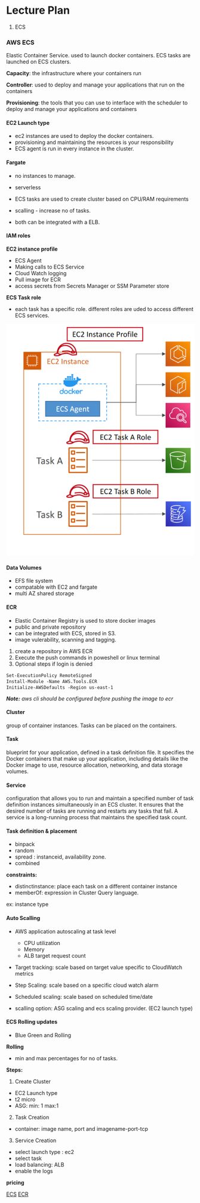 # Lecture Plan

1. ECS



### AWS ECS 


Elastic Container Service. used to launch docker containers. ECS tasks are launched on ECS clusters.

**Capacity**: the infrastructure where your containers run

**Controller**: used to deploy and manage your applications that run on the containers

**Provisioning**: the tools that you can use to interface with the scheduler to deploy and manage your applications and containers


#### EC2 Launch type

- ec2 instances are used to deploy the docker containers.
- provisioning and maintaining the resources is your responsibility
- ECS agent is run in every instance in the cluster.


#### Fargate

- no instances to manage.
- serverless
- ECS tasks are used to create cluster based on CPU/RAM requirements
- scalling - increase no of tasks.


- both can be integrated with a ELB.

#### IAM roles

**EC2 instance profile**

- ECS Agent
- Making calls to ECS Service
- Cloud Watch logging
- Pull image for ECR
- access secrets from Secrets Manager or SSM Parameter store

**ECS Task role**

- each task has a specific role. different roles are uded to access different ECS services.


![Instance Profile](./images/ecs-instance-profiler.png)


#### Data Volumes

- EFS file system
- compatable with EC2 and fargate
- multi AZ shared storage

#### ECR

- Elastic Container Registry is used to store docker images
- public and private repository
- can be integrated with ECS, stored in S3.
- image vulerability, scanning and tagging.


1. create a repository in AWS ECR
2. Execute the push commands in poweshell or linux terminal
3. Optional steps if login is denied

```
Set-ExecutionPolicy RemoteSigned
Install-Module -Name AWS.Tools.ECR
Initialize-AWSDefaults -Region us-east-1
```


<i><b>Note:</b>
aws cli should be configured before pushing the image to ecr
</i>




#### Cluster

group of container instances. Tasks can be placed on the containers.


#### Task

blueprint for your application, defined in a task definition file. It specifies the Docker containers that make up your application, including details like the Docker image to use, resource allocation, networking, and data storage volumes. 


#### Service

configuration that allows you to run and maintain a specified number of task definition instances simultaneously in an ECS cluster. It ensures that the desired number of tasks are running and restarts any tasks that fail. A service is a long-running process that maintains the specified task count.




#### Task definition & placement

- binpack
- random
- spread : instanceid, availability zone.
- combined


**constraints:**

- distinctinstance: place each task on a different container instance
- memberOf: expression in Cluster Query language.

ex: instance type


#### Auto Scalling


- AWS application autoscaling at task level

    - CPU utilization
    - Memory
    - ALB target request count

- Target tracking: scale based on target value specific to CloudWatch metrics
- Step Scaling: scale based on a specific cloud watch alarm
- Scheduled scaling: scale based on scheduled time/date
- scalling option: ASG scaling and ecs scaling provider. (EC2 launch type)

#### ECS Rolling updates


- Blue Green and Rolling

**Rolling**

- min and max percentages for no of tasks.


**Steps:**


1. Create Cluster

- EC2 Launch type
- t2 micro
- ASG: min: 1 max:1


2. Task Creation

- container: image name, port and imagename-port-tcp

3. Service Creation

- select launch type : ec2
- select task
- load balancing: ALB
- enable the logs


**pricing**

[ECS](https://aws.amazon.com/ecs/pricing/)
[ECR](https://aws.amazon.com/ecr/pricing/)


